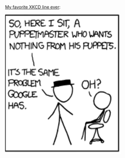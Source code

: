 [My favorite XKCD line ever](https://xkcd.com/792/): 

![xkcd](https://raw.githubusercontent.com/muneer78/muneer78.github.io/master/images/xkcd.png)


